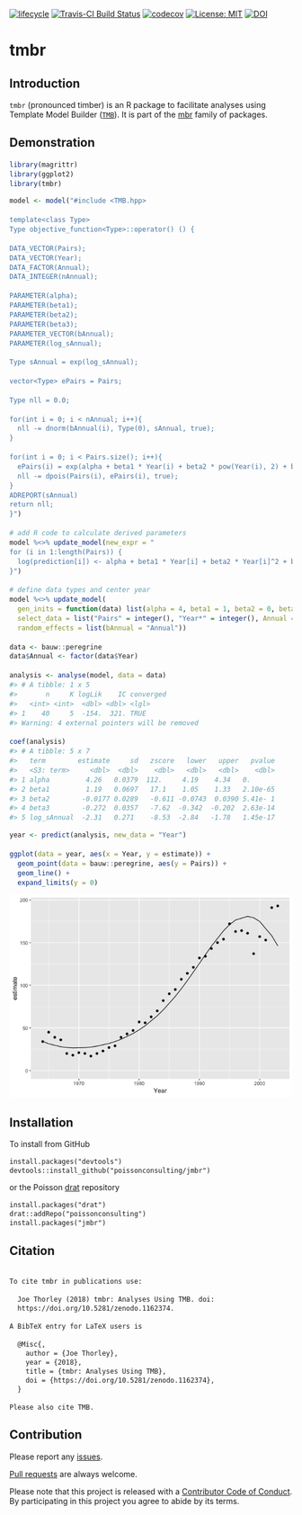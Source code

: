 
<!-- README.md is generated from README.Rmd. Please edit that file -->

[![lifecycle](https://img.shields.io/badge/lifecycle-maturing-blue.svg)](https://www.tidyverse.org/lifecycle/#maturing)
[![Travis-CI Build
Status](https://travis-ci.org/poissonconsulting/tmbr.svg?branch=master)](https://travis-ci.org/poissonconsulting/tmbr)
[![codecov](https://codecov.io/gh/poissonconsulting/smbr/branch/master/graph/badge.svg)](https://codecov.io/gh/poissonconsulting/smbr)
[![License:
MIT](https://img.shields.io/badge/License-MIT-blue.svg)](https://opensource.org/licenses/MIT)
[![DOI](https://zenodo.org/badge/DOI/10.5281/zenodo.1162374.svg)](https://doi.org/10.5281/zenodo.1162374)

# tmbr

## Introduction

`tmbr` (pronounced timber) is an R package to facilitate analyses using
Template Model Builder ([`TMB`](https://github.com/kaskr/adcomp)). It is
part of the [mbr](https://github.com/poissonconsulting/mbr) family of
packages.

## Demonstration

``` r
library(magrittr)
library(ggplot2)
library(tmbr)
```

``` r
model <- model("#include <TMB.hpp>

template<class Type>
Type objective_function<Type>::operator() () {

DATA_VECTOR(Pairs);
DATA_VECTOR(Year);
DATA_FACTOR(Annual);
DATA_INTEGER(nAnnual);

PARAMETER(alpha);
PARAMETER(beta1);
PARAMETER(beta2);
PARAMETER(beta3);
PARAMETER_VECTOR(bAnnual);
PARAMETER(log_sAnnual);

Type sAnnual = exp(log_sAnnual);

vector<Type> ePairs = Pairs;

Type nll = 0.0;

for(int i = 0; i < nAnnual; i++){
  nll -= dnorm(bAnnual(i), Type(0), sAnnual, true);
}

for(int i = 0; i < Pairs.size(); i++){
  ePairs(i) = exp(alpha + beta1 * Year(i) + beta2 * pow(Year(i), 2) + beta3 * pow(Year(i), 3) + bAnnual(Annual(i)));
  nll -= dpois(Pairs(i), ePairs(i), true);
}
ADREPORT(sAnnual)
return nll;
}")

# add R code to calculate derived parameters
model %<>% update_model(new_expr = "
for (i in 1:length(Pairs)) {
  log(prediction[i]) <- alpha + beta1 * Year[i] + beta2 * Year[i]^2 + beta3 * Year[i]^3 + bAnnual[Annual[i]]
}")

# define data types and center year
model %<>% update_model(
  gen_inits = function(data) list(alpha = 4, beta1 = 1, beta2 = 0, beta3 = 0, log_sAnnual = 0, bAnnual = rep(0, data$nAnnual)),
  select_data = list("Pairs" = integer(), "Year*" = integer(), Annual = factor()),
  random_effects = list(bAnnual = "Annual"))

data <- bauw::peregrine
data$Annual <- factor(data$Year)

analysis <- analyse(model, data = data)
#> # A tibble: 1 x 5
#>       n     K logLik    IC converged
#>   <int> <int>  <dbl> <dbl> <lgl>    
#> 1    40     5  -154.  321. TRUE     
#> Warning: 4 external pointers will be removed

coef(analysis)
#> # A tibble: 5 x 7
#>   term        estimate     sd   zscore   lower   upper   pvalue
#>   <S3: term>     <dbl>  <dbl>    <dbl>   <dbl>   <dbl>    <dbl>
#> 1 alpha         4.26   0.0379  112.     4.19    4.34   0.      
#> 2 beta1         1.19   0.0697   17.1    1.05    1.33   2.10e-65
#> 3 beta2        -0.0177 0.0289   -0.611 -0.0743  0.0390 5.41e- 1
#> 4 beta3        -0.272  0.0357   -7.62  -0.342  -0.202  2.63e-14
#> 5 log_sAnnual  -2.31   0.271    -8.53  -2.84   -1.78   1.45e-17
```

``` r
year <- predict(analysis, new_data = "Year")

ggplot(data = year, aes(x = Year, y = estimate)) +
  geom_point(data = bauw::peregrine, aes(y = Pairs)) +
  geom_line() +
  expand_limits(y = 0)
```

![](tools/README-unnamed-chunk-4-1.png)<!-- -->

## Installation

To install from GitHub

    install.packages("devtools")
    devtools::install_github("poissonconsulting/jmbr")

or the Poisson [drat](https://github.com/poissonconsulting/drat)
repository

    install.packages("drat")
    drat::addRepo("poissonconsulting")
    install.packages("jmbr")

## Citation

``` 

To cite tmbr in publications use:

  Joe Thorley (2018) tmbr: Analyses Using TMB. doi:
  https://doi.org/10.5281/zenodo.1162374.

A BibTeX entry for LaTeX users is

  @Misc{,
    author = {Joe Thorley},
    year = {2018},
    title = {tmbr: Analyses Using TMB},
    doi = {https://doi.org/10.5281/zenodo.1162374},
  }

Please also cite TMB.
```

## Contribution

Please report any
[issues](https://github.com/poissonconsulting/tmbr/issues).

[Pull requests](https://github.com/poissonconsulting/tmbr/pulls) are
always welcome.

Please note that this project is released with a [Contributor Code of
Conduct](CONDUCT.md). By participating in this project you agree to
abide by its terms.
